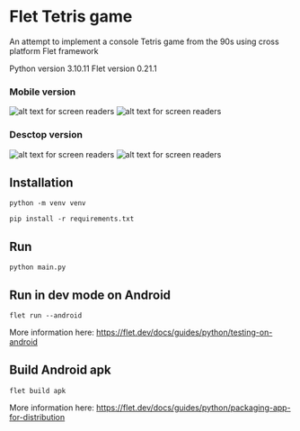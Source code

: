 # Flet Tetris game

An attempt to implement a console Tetris game from the 90s using cross platform Flet framework

Python version 3.10.11
Flet version 0.21.1

### Mobile version

![alt text for screen readers](https://github.com/SergeiVasilyev/Flet_Tetris/blob/main/Doc/pics/Screen_mobile_03-800.png "Text to show on mouseover")
![alt text for screen readers](https://github.com/SergeiVasilyev/Flet_Tetris/blob/main/Doc/pics/Screen_mobile_03a-800.png "Text to show on mouseover")

### Desctop version

![alt text for screen readers](https://github.com/SergeiVasilyev/Flet_Tetris/blob/main/Doc/pics/Screen_07.png "Text to show on mouseover")
![alt text for screen readers](https://github.com/SergeiVasilyev/Flet_Tetris/blob/main/Doc/pics/Screen_07a.png "Text to show on mouseover")



## Installation
```
python -m venv venv
```
```
pip install -r requirements.txt
```

## Run
```
python main.py
```

## Run in dev mode on Android
```
flet run --android
```
More information here: https://flet.dev/docs/guides/python/testing-on-android

## Build Android apk
```
flet build apk
```
More information here: https://flet.dev/docs/guides/python/packaging-app-for-distribution


